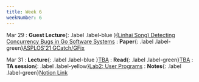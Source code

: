 ```yaml
---
title: Week 6
weekNumber: 6
---
```


Mar 29
: **Guest Lecture**{: .label .label-blue }[(Linhai Song) Detecting Concurrency Bugs in Go Software Systems](https://songlh.github.io/)
    : **Paper**{: .label .label-green}[ASPLOS'21 GCatch/GFix](https://dl.acm.org/doi/abs/10.1145/3445814.3446756)

Mar 31
: **Lecture**{: .label .label-blue }[TBA](#)
    : **Read**{: .label .label-green}[TBA](#)
: **TA session**{: .label .label-yellow}[Lab2: User Programs](#)
  : **Notes**{: .label .label-green}[Notion Link](https://horse-polka-a25.notion.site/lab2-User-Programs-ca2f3efa8b674ebca975d7f82109b431)
